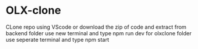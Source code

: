 # OLX-clone
CLone repo using VScode or download the zip of code and extract
from backend folder use new terminal and type npm run dev
for olxclone folder use seperate terminal and type npm start

